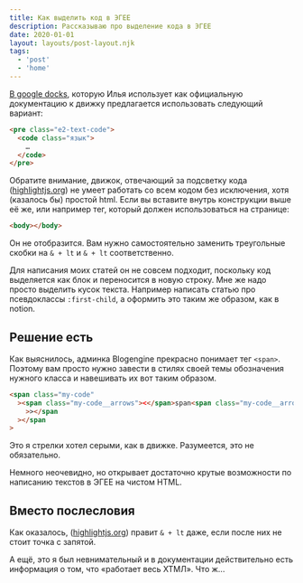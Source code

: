 ```yaml
---
title: Как выделить код в ЭГЕЕ
description: Рассказываю про выделение кода в ЭГЕЕ
date: 2020-01-01
layout: layouts/post-layout.njk
tags: 
  - 'post'
  - 'home'
---
```

<!-- Excerpt Start -->
[В google docks](https://docs.google.com/document/d/1uLYj2bE2KltgDV8EoeYVbL0Zn1EWuDcFBuoqWPuRack/edit), которую Илья использует как официальную документацию к движку предлагается использовать следующий вариант:
<!-- Excerpt End -->

```html
<pre class="e2-text-code">
  <code class="язык">
    …
  </code>
</pre>
```

Обратите внимание, движок, отвечающий за подсветку кода ([highlightjs.org](highlightjs.org)) не умеет работать со всем кодом без исключения, хотя (казалось бы) простой html. Если вы вставите внутрь конструкции выше её же, или например тег, который должен использоваться на странице:

```html
<body></body>
```

Он не отобразится. Вам нужно самостоятельно заменить треугольные скобки на `& + lt` и `& + lt` соответственно.

Для написания моих статей он не совсем подходит, поскольку код выделяется как блок и переносится в новую строку. Мне же надо просто выделить кусок текста. Например написать статью про псевдоклассы `:first-child`, а оформить это таким же образом, как в notion.

## Решение есть

Как выяснилось, админка Blogengine прекрасно понимает тег `<span>`. Поэтому вам просто нужно завести в стилях своей темы обозначения нужного класса и навешивать их вот таким образом.

```html
<span class="my-code"
  ><span class="my-code__arrows"><</span>span<span class="my-code__arrows"
    >></span
  ></span
>
```

Это я стрелки хотел серыми, как в движке. Разумеется, это не обязательно.

Немного неочевидно, но открывает достаточно крутые возможности по написанию текстов в ЭГЕЕ на чистом HTML.

## Вместо послесловия

Как оказалось, ([highlightjs.org](highlightjs.org)) правит `& + lt` даже, если после них не стоит точка с запятой.

А ещё, это я был невнимательный и в документации действительно есть информация о том, что «работает весь ХТМЛ». Что ж...
